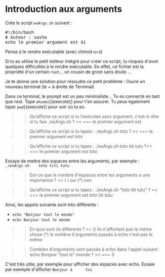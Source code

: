 # Introduction aux arguments

Crée le script `exArgs.sh` suivant :

<pre class="file" data-filename="exArgs.sh" data-target="replace">
#!/bin/bash
# Auteur : sasha
echo le premier argument est $1
</pre>

Pense à le rendre exécutable (avec chmod u+x)

Si tu as utilisé le petit éditeur intégré pour créer ce script, tu risques d'avoir quelques difficultés à le rendre exécutable.
En effet, ce fichier est la propriété d'un certain `root`... un cousin de groot sans doute ...

Je te donne une solution pour résoudre ce petit problème : Ouvre un nouveau terminal (le + à droite de Terminal)

Dans ce terminal, le prompt est un peu minimaliste... Tu es connecté en tant que root. Tape `whoami`{{execute}} pour t'en assurer. Tu peux également taper `pwd`{{execute}} pour voir où tu es.



>> Qu’affiche ce script si tu l’exécutes sans argument, c'est-à-dire si tu fais ./exArgs.sh ? <<
=== le premier argument est

>> Qu’affiche ce script si tu tapes :  ./exArgs.sh toto ? <<
=== le premier argument est toto

>> Qu’affiche ce script si tu tapes : ./exArgs.sh toto titi tutu ?<<
=== le premier argument est toto

Essaye de mettre des espaces entre les arguments, par exemple : `./exArgs.sh    toto titi tutu`

>> Est-ce que le nombre d'espaces entre les arguments a une importance ? <<
( ) oui
(*) non

>> Qu’affiche ce script si tu tapes : ./exArgs.sh "toto titi tutu" ? <<
=== le premier argument est toto titi tutu



Ainsi, les appels suivants sont très différents :

* `echo "Bonjour tout le monde"`
* `echo Bonjour tout le monde`

>> En quoi sont ils différents ? <<
() ils n'affichent pas la même chose
(*) le nombre d'arguments passés à echo n'est pas le même


>> Combien d'arguments sont passés à echo dans l'appel suivant : echo Bonjour "tout le" monde ? <<
=== 3

C'est très utile, par exemple pour afficher des espaces avec echo. Essaie par exemple d'afficher
`Bonjour à      toi`
